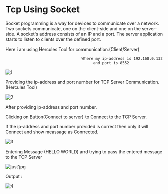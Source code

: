 # Tcp Using Socket
Socket programming is a way for devices to communicate over a network. Two sockets communicate, one on the client-side and one on the server-side. A socket's address consists of an IP and a port. The server application starts to listen to clients over the defined port.

Here i am using Hercules Tool for communication.(Client/Server)




                                      Where my ip-address is 192.168.0.132 
                                           and port is 8552
                                                     
                                                     
                                                     
                                                     
                                                     
                                                     
                                                     
                                                     
                                                     
                                                     
   ![1](https://user-images.githubusercontent.com/101108540/169971733-0948c36e-ac56-4c1d-b1bb-46c55730523d.jpg)
   
   
   
   
   
   
   
Providing the ip-address and port number for TCP Server Communication.(Hercules Tool)







![2](https://user-images.githubusercontent.com/101108540/169972192-1304197b-0067-488b-82ff-01ad267b6076.jpg)








After providing ip-address and port number.

Clicking on Button(Connect to server) to Connect to the TCP Server.


If the ip-address and port number provided is correct then only it will Connect and show meassage as Connected.





![3](https://user-images.githubusercontent.com/101108540/169972519-02f58af4-6a70-42ff-b1e7-25b91e0f06dc.jpg)





Entering Message (HELLO WORLD) and trying to pass the entered message to the TCP Server




![just'jpg](https://user-images.githubusercontent.com/101108540/169974633-32319b22-1678-4b75-852c-f003c8b18802.jpg)





Output :





![4](https://user-images.githubusercontent.com/101108540/169972667-2c835980-7d75-4443-b606-49bb1b04d67a.jpg)

                                                  
